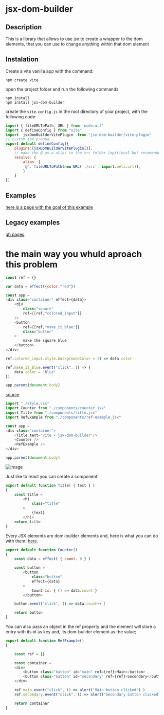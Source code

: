 # jsx-dom-builder

## Description

This is a library that allows to use jsx to create a wrapper to the dom elements, that you can use to change anything within that dom element

## Instalation

Create a vite vanilla app with the command:
```
npm create vite
```
open the project folder and run the following commands
```
npm install
npm install jsx-dom-builder
```

create the `vite.config.js` in the root directory of your project, with the following code:

```js
import { fileURLToPath, URL } from 'node:url'
import { defineConfig } from "vite"
import  jsxDomBuilderVitePlugin  from "jsx-dom-builder/vite-plugin"
// custom jsx pragma
export default defineConfig({
    plugins:[jsxDomBuilderVitePlugin()],
    // make the @ as a alias to the src folder (opitional but recomended)
    resolve: {
        alias: {
        '@': fileURLToPath(new URL('./src', import.meta.url)),
        }
    }
})
```
## Examples

[here is a page with the goal of this example](https://thiago099.github.io/new-jsx-dom-builder-vite-examples/)

## Legacy examples

[gh pages](https://thiago099.github.io/jsx-dom-builder-vite-example/) 

# the main way you whuld aproach this problem
```js
const ref = {}

var data = effect({color:"red"})

const app = 
<div class="container" effect={data}>
    <div 
        class="square" 
        ref={[ref,"colored_input"]} 
    />
    <button 
        ref={[ref,"make_it_blue"]}
        class="button"
    >
        make the square blue
    </button>
</div>

ref.colored_input.style.backgroundColor = () => data.color

ref.make_it_blue.event("click", () => {
    data.color = "blue"
})

app.parent(document.body)
```

[source](https://github.com/Thiago099/jsx-dom-builder-vite-example)

```js
import "./style.css"
import Counter from "./components/counter.jsx"
import Title from "./components/title.jsx"
import RefExample from "./components/ref-example.jsx"

const app = 
<div class="container">
    <Title text="vite + jsx-dom-builder"/>
    <Counter />
    <RefExample />
</div>

app.parent(document.body)
```

![image](https://user-images.githubusercontent.com/66787043/202039923-39d4c73f-73ba-4aac-b784-ea49e45aa7b8.png)

Just like to react you can create a component:

```js
export default function Title( { text } )
{
    const title = 
        <h1 
            class="title" 
        >
            {text}
        </h1>
    return title
}

```

Every JSX elements are dom-builder elements and, here is what you can do with them: [here](https://www.npmjs.com/package/@thiago-kaique/dom-builder).

```js
export default function Counter()
{
    const data = effect( { count: 0 } )

    const button = 
        <button 
            class="button" 
            effect={data}
        >
            Count is: { () => data.count }
        </button>

    button.event("click", () => data.count++ )

    return button
}
```
You can also pass an object in the ref property and the element will store a entry with its id as key and, its dom-builder element as the value;
```js
export default function RefExample()
{

    const ref = {}

    const container = 
    <div>
        <button class="button" id="main" ref={ref}>Main</button>
        <button class="button" id="secondary" ref={ref}>Secondary</button>
    </div>

    ref.main.event("click", () => alert("Main button clicked") )
    ref.secondary.event("click", () => alert("Secondary button clicked") )

    return container
}
```

